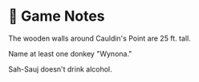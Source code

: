 # 🔐 Game Notes

The wooden walls around Cauldin's Point are 25 ft. tall.

Name at least one donkey "Wynona."

Sah-Sauj doesn't drink alcohol.
